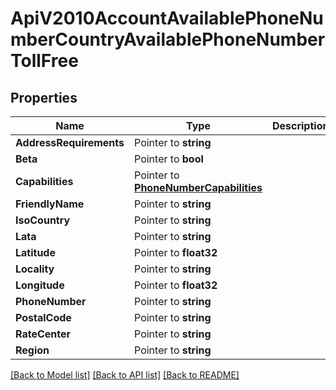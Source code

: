 # ApiV2010AccountAvailablePhoneNumberCountryAvailablePhoneNumberTollFree

## Properties

Name | Type | Description | Notes
------------ | ------------- | ------------- | -------------
**AddressRequirements** | Pointer to **string** |  | [optional] 
**Beta** | Pointer to **bool** |  | [optional] 
**Capabilities** | Pointer to [**PhoneNumberCapabilities**](phone_number_capabilities.md) |  | [optional] 
**FriendlyName** | Pointer to **string** |  | [optional] 
**IsoCountry** | Pointer to **string** |  | [optional] 
**Lata** | Pointer to **string** |  | [optional] 
**Latitude** | Pointer to **float32** |  | [optional] 
**Locality** | Pointer to **string** |  | [optional] 
**Longitude** | Pointer to **float32** |  | [optional] 
**PhoneNumber** | Pointer to **string** |  | [optional] 
**PostalCode** | Pointer to **string** |  | [optional] 
**RateCenter** | Pointer to **string** |  | [optional] 
**Region** | Pointer to **string** |  | [optional] 

[[Back to Model list]](../README.md#documentation-for-models) [[Back to API list]](../README.md#documentation-for-api-endpoints) [[Back to README]](../README.md)



